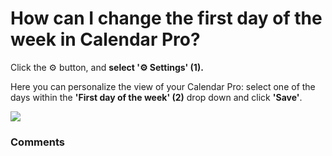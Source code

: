 # How can I change the first day of the week in Calendar Pro?

<p class="no-margin">Click the ⚙️ button, and <b>select '⚙️ Settings' (1). </b></p>
<p class="no-margin"></p>
<p class="no-margin">Here you can personalize the view of your Calendar Pro: select one of the days within the <b>'First day of the week' (2)</b> drop down and click <b>'Save'</b>.</p>
<p class="no-margin"></p>
<div class="intercom-container"><img src="/assets/img/teams-pro/image_3.png"></div><p class="no-margin"></p>
<p class="no-margin"></p>
<p class="no-margin"></p>

### Comments
<Comments />
